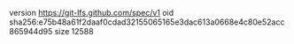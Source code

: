 version https://git-lfs.github.com/spec/v1
oid sha256:e75b48a61f2daaf0cdad32155065165e3dac613a0668e4c80e52acc865944d95
size 12588
